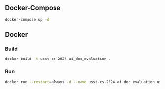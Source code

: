 ## Docker-Compose

```bash
docker-compose up -d
```

## Docker

### Build

```bash
docker build -t usst-cs-2024-ai_doc_evaluation .
```

### Run

```bash
docker run --restart=always -d --name usst-cs-2024-ai_doc_evaluation usst-cs-2024-ai_doc_evaluation
```
